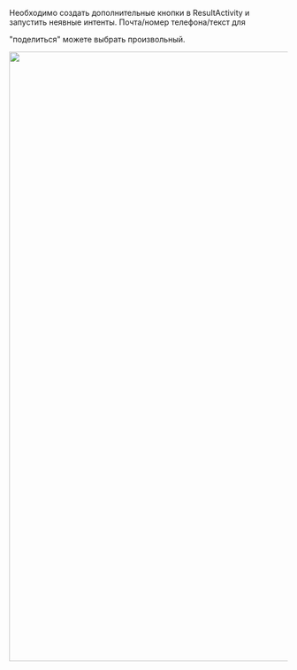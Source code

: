 <p>Необходимо создать дополнительные кнопки в ResultActivity и запустить неявные интенты. Почта/номер телефона/текст для</p>

<p>"поделиться" можете выбрать произвольный.</p>

<p><img alt="" height="1102" name="Снимок экрана 2022-04-22 в 12.35.43.png" src="https://ucarecdn.com/0c24bd48-86a9-4139-838d-028551ce27b9/" width="562"></p>